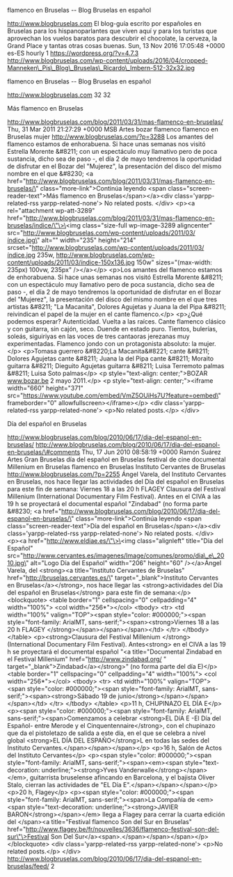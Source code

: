 flamenco en Bruselas -- Blog Bruselas en español

http://www.blogbruselas.com El blog-guía escrito por españoles en
Bruselas para los hispanoparlantes que viven aquí y para los turistas
que aprovechan los vuelos baratos para descubrir el chocolate, la
cerveza, la Grand Place y tantas otras cosas buenas. Sun, 13 Nov 2016
17:05:48 +0000 es-ES hourly 1 https://wordpress.org/?v=4.7.3
http://www.blogbruselas.com/wp-content/uploads/2016/04/cropped-Manneken\_Pis\_Blog\_Bruselas\_Ricardo\_Imbern-512-32x32.jpg

flamenco en Bruselas -- Blog Bruselas en español

http://www.blogbruselas.com 32 32

Más flamenco en Bruselas

http://www.blogbruselas.com/blog/2011/03/31/mas-flamenco-en-bruselas/
Thu, 31 Mar 2011 21:27:29 +0000 MSB Artes bozar flamenco flamenco en
Bruselas mujer http://www.blogbruselas.com/?p=3288 Los amantes del
flamenco estamos de enhorabuena. Si hace unas semanas nos visitó
Estrella Morente &\#8211; con un espectáculo muy llamativo pero de poca
sustancia, dicho sea de paso -, el día 2 de mayo tendremos la
oportunidad de disfrutar en el Bozar del "Mujerez", la presentación del
disco del mismo nombre en el que &\#8230; \<a
href=\"http://www.blogbruselas.com/blog/2011/03/31/mas-flamenco-en-bruselas/\"
class=\"more-link\"\>Continúa leyendo \<span
class=\"screen-reader-text\"\>Más flamenco en
Bruselas\</span\>\</a\>\<div class=\'yarpp-related-rss
yarpp-related-none\'\> No related posts. \</div\> \<p\>\<a
rel=\"attachment wp-att-3289\"
href=\"http://www.blogbruselas.com/blog/2011/03/31/mas-flamenco-en-bruselas/indice/\"\>\<img
class=\"size-full wp-image-3289 aligncenter\"
src=\"http://www.blogbruselas.com/wp-content/uploads/2011/03/índice.jpg\"
alt=\"\" width=\"235\" height=\"214\"
srcset=\"http://www.blogbruselas.com/wp-content/uploads/2011/03/índice.jpg
235w,
http://www.blogbruselas.com/wp-content/uploads/2011/03/índice-150x136.jpg
150w\" sizes=\"(max-width: 235px) 100vw, 235px\" /\>\</a\>\</p\>
\<p\>Los amantes del flamenco estamos de enhorabuena. Si hace unas
semanas nos visitó Estrella Morente &\#8211; con un espectáculo muy
llamativo pero de poca sustancia, dicho sea de paso -, el día 2 de mayo
tendremos la oportunidad de disfrutar en el Bozar del "Mujerez", la
presentación del disco del mismo nombre en el que tres artistas &\#8211;
"La Macanita", Dolores Agujetas y Juana la del Pipa &\#8211; reivindican
el papel de la mujer en el cante flamenco.\</p\> \<p\>¿Qué podemos
esperar? Autenticidad. Vuelta a las raíces. Cante flamenco clásico y con
guitarra, sin cajón, seco. Duende en estado puro. Tientos, bulerías,
soleás, siguiriyas en las voces de tres cantaoras jerezanas muy
experimentadas. Flamenco jondo con un protagonista absoluto: la
mujer.\</p\> \<p\>Tomasa guerrero &\#8220;La Macanita&\#8221; cante
&\#8211; Dolores Agujetas cante &\#8211; Juana la del Pipa cante
&\#8211; Moraito guitarra &\#8211; Dieguito Agujetas guitarra &\#8211;
Luisa Terremoto palmas &\#8211; Luisa Soto palmas\</p\> \<p
style=\"text-align: center;\"\>BOZAR www.bozar.be 2 mayo 2011.\</p\> \<p
style=\"text-align: center;\"\>\<iframe width=\"660\" height=\"371\"
src=\"https://www.youtube.com/embed/VmZ5OUiHs7U?feature=oembed\"
frameborder=\"0\" allowfullscreen\>\</iframe\>\</p\> \<div
class=\'yarpp-related-rss yarpp-related-none\'\> \<p\>No related
posts.\</p\> \</div\>

Día del español en Bruselas

http://www.blogbruselas.com/blog/2010/06/17/dia-del-espanol-en-bruselas/
http://www.blogbruselas.com/blog/2010/06/17/dia-del-espanol-en-bruselas/\#comments
Thu, 17 Jun 2010 08:58:19 +0000 Ramón Suárez Artes Gran Bruselas día del
español en Bruselas festival de cine documental Millenium en Bruselas
flamenco en Bruselas Instituto Cervantes de Bruselas
http://www.blogbruselas.com/?p=2255 Ángel Varela, del Instituto
Cervantes en Bruselas, nos hace llegar las actividades del Día del
español en Bruselas para este fin de semana: Viernes 18 a las 20 h
FLAGEY Clausura del Festival Millenium (International Documentary Film
Festival). Antes en el CIVA a las 19 h se proyectará el documental
español "Zindabad" (no forma parte &\#8230; \<a
href=\"http://www.blogbruselas.com/blog/2010/06/17/dia-del-espanol-en-bruselas/\"
class=\"more-link\"\>Continúa leyendo \<span
class=\"screen-reader-text\"\>Día del español en
Bruselas\</span\>\</a\>\<div class=\'yarpp-related-rss
yarpp-related-none\'\> No related posts. \</div\> \<p\>\<a
href=\"http://www.eldiae.es/\"\>\<img class=\"alignleft\" title=\"Día
del Español\"
src=\"http://www.cervantes.es/imagenes/Image/comunes/promo/dia\_e\_2010.jpg\"
alt=\"Logo Día del Español\" width=\"206\" height=\"60\" /\>\</a\>Ángel
Varela, del \<strong\>\<a title=\"Instituto Cervantes de Bruselas\"
href=\"http://bruselas.cervantes.es/\" target=\"\_blank\"\>Instituto
Cervantes en Bruselas\</a\>\</strong\>, nos hace llegar las
\<strong\>actividades del Día del español en Bruselas\</strong\> para
este fin de semana:\</p\> \<blockquote\> \<table border=\"1\"
cellspacing=\"0\" cellpadding=\"4\" width=\"100%\"\> \<col
width=\"256\*\"\>\</col\> \<tbody\> \<tr\> \<td width=\"100%\"
valign=\"TOP\"\>\<span style=\"color: \#000000;\"\>\<span
style=\"font-family: ArialMT, sans-serif;\"\>\<span\>\<strong\>Viernes
18 a las 20 h FLAGEY \</strong\>\</span\>\</span\>\</span\>\</td\>
\</tr\> \</tbody\> \</table\> \<p\>\<strong\>Clausura del Festival
Millenium \</strong\>(International Documentary Film Festival).
Antes\<strong\> en el CIVA a las 19 h se proyectará el documental
español "\<a title=\"Documental Zindabad en el Festival Millenium\"
href=\"http://www.zindabad.org/ \"
target=\"\_blank\"\>Zindabad\</a\>\</strong\>" (no forma parte del día
E)\</p\> \<table border=\"1\" cellspacing=\"0\" cellpadding=\"4\"
width=\"100%\"\> \<col width=\"256\*\"\>\</col\> \<tbody\> \<tr\> \<td
width=\"100%\" valign=\"TOP\"\>\<span style=\"color: \#000000;\"\>\<span
style=\"font-family: ArialMT, sans-serif;\"\>\<span\>\<strong\>Sábado 19
de junio\</strong\>\</span\>\</span\>\</span\>\</td\> \</tr\> \</tbody\>
\</table\> \<p\>11 h, CHUPINAZO EL DÍA E\</p\> \<p\>\<span
style=\"color: \#000000;\"\>\<span style=\"font-family: ArialMT,
sans-serif;\"\>\<span\>Comenzamos a celebrar \<strong\>EL DíA E -El Día
del Español- entre Merode y el Cinquentennaire\</strong\>, con el
chupinazo que da el pistoletazo de salida a este día, en el que se
celebra a nivel global \<strong\>EL DÍA DEL ESPAÑO\</strong\>L en todas
las sedes del Instituto Cervantes.\</span\>\</span\>\</span\>\</p\>
\<p\>16 h, Salón de Actos del Instituto Cervantes\</p\> \<p\>\<span
style=\"color: \#000000;\"\>\<span style=\"font-family: ArialMT,
sans-serif;\"\>\<span\>\<em\>\<span style=\"text-decoration:
underline;\"\>\<strong\>Yves Vanderwalle\</strong\>\</span\>\</em\>,
guitarrista bruselense afincando en Barcelona, y el bajista Oliver
Stalo, cierran las actividades de "EL Día
E".\</span\>\</span\>\</span\>\</p\> \<p\>20 h, Flagey\</p\> \<p\>\<span
style=\"color: \#000000;\"\>\<span style=\"font-family: ArialMT,
sans-serif;\"\>\<span\>La Compañía de \<em\>\<span
style=\"text-decoration: underline;\"\>\<strong\>JAVIER
BARON\</strong\>\</span\>\</em\> llega a Flagey para cerrar la cuarta
edición del \</span\>\<a title=\"Festival flamenco Son del Sur en
Bruselas\"
href=\"http://www.flagey.be/fr/nouvelles/3636/flamenco-festival-son-del-sur\"\>Festival
Son Del
Sur\</a\>\<span\>.\</span\>\</span\>\</span\>\</p\>\</blockquote\> \<div
class=\'yarpp-related-rss yarpp-related-none\'\> \<p\>No related
posts.\</p\> \</div\>
http://www.blogbruselas.com/blog/2010/06/17/dia-del-espanol-en-bruselas/feed/
2
